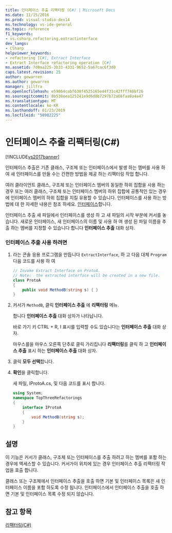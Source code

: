 ```yaml
---
title: 인터페이스 추출 리팩터링 (C#) | Microsoft Docs
ms.date: 11/15/2016
ms.prod: visual-studio-dev14
ms.technology: vs-ide-general
ms.topic: reference
f1_keywords:
- vs.csharp.refactoring.extractinterface
dev_langs:
- CSharp
helpviewer_keywords:
- refactoring [C#], Extract Interface
- Extract Interface refactoring operation [C#]
ms.assetid: 7d0aa225-3b33-4331-9652-5a67cac6f3d0
caps.latest.revision: 25
author: gewarren
ms.author: gewarren
manager: jillfra
ms.openlocfilehash: e59864cabf638f4525165ed4f31c42fff748bf26
ms.sourcegitcommit: 8b538eea125241e9d6d8b7297b72a66faa9a4a47
ms.translationtype: MT
ms.contentlocale: ko-KR
ms.lasthandoff: 01/23/2019
ms.locfileid: "58982225"
---
```

# <a name="extract-interface-refactoring-c"></a>인터페이스 추출 리팩터링(C#)
[!INCLUDE[vs2017banner](../includes/vs2017banner.md)]

인터페이스 추출은 기존 클래스, 구조체 또는 인터페이스에서 발생 하는 멤버를 사용 하 여 새 인터페이스를 만들 수는 간편한 방법을 제공 하는 리팩터링 작업 합니다.  
  
 여러 클라이언트 클래스, 구조체 또는 인터페이스 멤버의 동일한 하위 집합을 사용 하는 경우 또는 여러 클래스, 구조체 또는 인터페이스 멤버의 하위 집합에 공통적인 있는 경우에 인터페이스 멤버의 하위 집합을 지킬 유용할 수 있습니다. 인터페이스를 사용 하는 방법에 대 한 자세한 내용은 참조 하세요. [인터페이스](http://msdn.microsoft.com/library/2feda177-ce11-432d-81b4-d50f5f35fd37)합니다.  
  
 인터페이스 추출 새 파일에서 인터페이스를 생성 하 고 새 파일의 시작 부분에 커서를 놓습니다. 새로운 인터페이스, 새 인터페이스의 이름 및 사용 하 여 생성 된 파일 이름을 추출 하는 멤버를 지정할 수 있습니다 합니다 **인터페이스 추출** 대화 상자.  
  
### <a name="to-use-extract-interface"></a>인터페이스 추출 사용 하려면  
  
1.  라는 콘솔 응용 프로그램을 만듭니다 `ExtractInterface`, 하 고 다음 대체 `Program` 다음 코드를 사용 하 여  
  
    ```csharp  
    // Invoke Extract Interface on ProtoA.  
    // Note:  the extracted interface will be created in a new file.  
    class ProtoA  
    {  
        public void MethodB(string s) { }  
    }  
    ```  
  
2.  커서가 `MethodB`, 클릭 **인터페이스 추출** 에 **리팩터링** 메뉴.  
  
     합니다 **인터페이스 추출** 대화 상자가 나타납니다.  
  
     바로 가기 키 CTRL + R, I 표시를 입력할 수도 있습니다는 **인터페이스 추출** 대화 상자.  
  
     마우스를을 마우스 오른쪽 단추로 클릭 가리킵니다 **리팩터링**를 클릭 하 고 **인터페이스 추출** 표시 하는 **인터페이스 추출** 대화 상자.  
  
3.  클릭 **모두 선택**합니다.  
  
4.  **확인**을 클릭합니다.  
  
     새 파일, IProtoA.cs, 및 다음 코드를 표시 합니다.  
  
    ```csharp  
    using System;  
    namespace TopThreeRefactorings  
    {  
        interface IProtoA  
        {  
            void MethodB(string s);  
        }  
    }  
    ```  
  
## <a name="remarks"></a>설명  
 이 기능은 커서가 클래스, 구조체 또는 인터페이스를 추출 하려고 하는 멤버를 포함 하는 경우에 액세스할 수 있습니다. 커서가이 위치에 있는 경우 인터페이스 추출 리팩터링 작업을 호출 합니다.  
  
 클래스 또는 구조체에서 인터페이스 추출을 호출 하면 기본 및 인터페이스 목록은 새 인터페이스 이름을 포함 하도록 수정 됩니다. 인터페이스에서 인터페이스 추출을 호출 하면 기본 및 인터페이스 목록 수정 되지 않습니다.  
  
## <a name="see-also"></a>참고 항목  
 [리팩터링(C#)](../csharp-ide/refactoring-csharp.md)